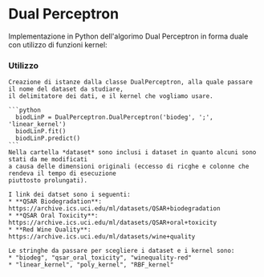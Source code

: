 # Dual Perceptron 
Implementazione in Python dell'algorimo Dual Perceptron in forma duale con utilizzo di funzioni kernel:

### Utilizzo
    Creazione di istanze dalla classe DualPerceptron, alla quale passare il nome del dataset da studiare, 
    il delimitatore dei dati, e il kernel che vogliamo usare.
    
    ```python
	  biodLinP = DualPerceptron.DualPerceptron('biodeg', ';', 'linear_kernel')
	  biodLinP.fit()
	  biodLinP.predict()
    ```
    Nella cartella *dataset* sono inclusi i dataset in quanto alcuni sono stati da me modificati
    a causa delle dimensioni originali (eccesso di ricghe e colonne che rendeva il tempo di esecuzione
    piuttosto prolungati).
    
    I link dei datset sono i seguenti:
    * **QSAR Biodegradation**: https://archive.ics.uci.edu/ml/datasets/QSAR+biodegradation 
    * **QSAR Oral Toxicity**: https://archive.ics.uci.edu/ml/datasets/QSAR+oral+toxicity
    * **Red Wine Quality**: https://archive.ics.uci.edu/ml/datasets/wine+quality	

    Le stringhe da passare per scegliere i dataset e i kernel sono: 
    * "biodeg", "qsar_oral_toxicity", "winequality-red"
    * "linear_kernel", "poly_kernel", "RBF_kernel"
    
  

    